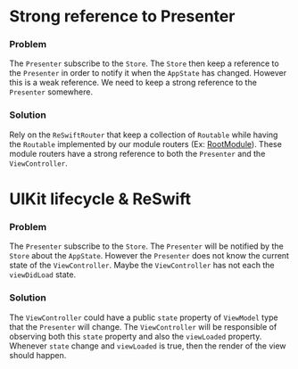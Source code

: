 # Strong reference to Presenter

### Problem

The `Presenter` subscribe to the `Store`. 
The `Store` then keep a reference to the `Presenter` 
in order to notify it when the `AppState` has changed.
However this is a weak reference.
We need to keep a strong reference to the `Presenter` somewhere.

### Solution

Rely on the `ReSwiftRouter` that keep a collection of `Routable` 
while having the `Routable` implemented by 
our module routers (Ex: [RootModule](https://github.com/Viscaweb/reswift-presenter-demo/blob/master/ReSwift%20Example/RootModule.swift)).
These module routers have a strong reference to both the `Presenter` and the `ViewController`.


# UIKit lifecycle & ReSwift

### Problem

The `Presenter` subscribe to the `Store`.
The `Presenter` will be notified by the `Store` about the `AppState`.
However the `Presenter` does not know the current state of the `ViewController`.
Maybe the `ViewController` has not each the `viewDidLoad` state.

### Solution

The `ViewController` could have a public `state` property of `ViewModel` type that
the `Presenter` will change. The `ViewController` will be responsible of observing both
this `state` property and also the `viewLoaded` property. Whenever `state` change and `viewLoaded`
is true, then the render of the view should happen.
